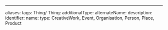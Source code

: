 ---
aliases:
tags: Thing/
Thing:
  additionalType:
  alternateName:
  description:
  identifier:
  name:
  type: CreativeWork, Event, Organisation, Person, Place, Product
